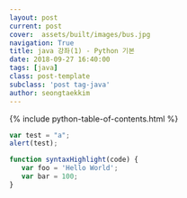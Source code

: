```yaml
---
layout: post
current: post
cover:  assets/built/images/bus.jpg
navigation: True
title: java 강좌(1) - Python 기본
date: 2018-09-27 16:40:00
tags: [java]
class: post-template
subclass: 'post tag-java'
author: seongtaekkim
---
```

{% include python-table-of-contents.html %}


~~~ javascript
var test = "a";
alert(test);

function syntaxHighlight(code) {
   var foo = 'Hello World';
   var bar = 100;
}
~~~